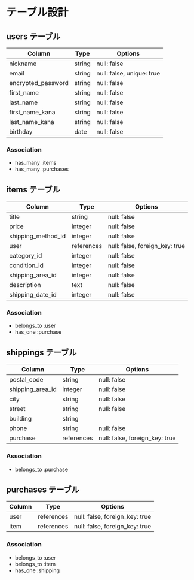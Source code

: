 # テーブル設計

## users テーブル

| Column             | Type    | Options                   |
| ------------------ | ------- | ------------------------- |
| nickname           | string  | null: false               |
| email              | string  | null: false, unique: true |
| encrypted_password | string  | null: false               |
| first_name         | string  | null: false               |
| last_name          | string  | null: false               |
| first_name_kana    | string  | null: false               |
| last_name_kana     | string  | null: false               |
| birthday           | date    | null: false               |


### Association

- has_many :items
- has_many :purchases

## items テーブル

| Column            | Type       | Options                        |
| ------------------ | ---------- | ------------------------------ |
| title              | string     | null: false                    |
| price              | integer    | null: false                    |
| shipping_method_id | integer    | null: false                    |
| user               | references | null: false, foreign_key: true |
| category_id        | integer    | null: false                    |
| condition_id       | integer    | null: false                    |
| shipping_area_id   | integer    | null: false                    |
| description        | text       | null: false                    |
| shipping_date_id   | integer    | null: false                    |


### Association

- belongs_to :user
- has_one :purchase

## shippings テーブル

| Column           | Type       | Options                        |
| ---------------- | ---------- | ------------------------------ |
| postal_code      | string     | null: false                    |
| shipping_area_id | integer    | null: false                    |
| city             | string     | null: false                    |
| street           | string     | null: false                    |
| building         | string     |                                |
| phone            | string     | null: false                    |
| purchase         | references | null: false, foreign_key: true |


### Association

- belongs_to :purchase

## purchases テーブル

| Column      | Type       | Options                        |
| ----------- | ---------- | ------------------------------ |
| user        | references | null: false, foreign_key: true |
| item        | references | null: false, foreign_key: true |

### Association

- belongs_to :user
- belongs_to :item
- has_one :shipping